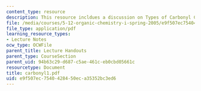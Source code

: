 ```yaml
---
content_type: resource
description: This resource incldues a discussion on Types of Carbonyl Compounds.
file: /media/courses/5-12-organic-chemistry-i-spring-2005/e9f507ec7540428450eca35352bc3ed6_carbonyl1.pdf
file_type: application/pdf
learning_resource_types:
- Lecture Notes
ocw_type: OCWFile
parent_title: Lecture Handouts
parent_type: CourseSection
parent_uid: 94b63c29-d687-c5ae-461c-eb0cbd05661c
resourcetype: Document
title: carbonyl1.pdf
uid: e9f507ec-7540-4284-50ec-a35352bc3ed6
---
```

